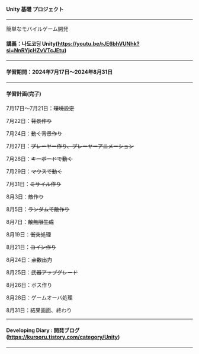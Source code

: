 #### Unity 基礎 プロジェクト

---

簡単なモバイルゲーム開発

#### 講義：나도코딩 Unity(https://youtu.be/rJE6bhVUNhk?si=NnRYjcHZvVTcJEtu)

---

#### 学習期間：2024年7月17日〜2024年8月31日

---

#### 学習計画(~~完了~~)

7月17日〜7月21日：~~環境設定~~

7月22日：~~背景作り~~

7月24日：~~動く背景作り~~

7月27日：~~プレーヤー作り、プレーヤーアニメーション~~

7月28日：~~キーボードで動く~~

7月29日：~~マウスで動く~~

7月31日：~~ミサイル作り~~

8月3日：~~敵作り~~

8月5日：~~ランダムで敵作り~~

8月7日：~~敵無限生成~~

8月19日：~~衝突処理~~

8月21日：~~コイン作り~~

8月24日：~~点数出力~~

8月25日：~~武器アップグレード~~

8月26日：ボス作り

8月28日：ゲームオーバ処理

8月31日：結果画面、終わり

---

#### Developing Diary : 開発ブログ(https://kurooru.tistory.com/category/Unity)

---